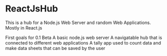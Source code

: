 # ReactJsHub
This is a hub for a Node.js Web Server and random Web Applications. Mostly in React.js

First goals for 0.1 Beta
A basic node.js web server
A navigatable hub that is connected to different web applications
A tally app used to count data and make data sheets that can be saved by the user
